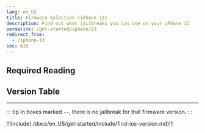 ```yaml
---
lang: en_US
title: Firmware Selection (iPhone 13)
description: Find out what jailbreaks you can use on your iPhone 13
permalink: /get-started/iphone/13
redirect_from:
  - /iphone-13
soc: A15
---
```


## Required Reading

<readingTable minVer="15.0" maxVer="15.1"/>

## Version Table

<versionTable soc="15" minVer="15"/>

---

::: tip
In boxes marked `--`, there is no jailbreak for that firmware version.
:::

!!!include(./docs/en_US/get-started/include/find-ios-version.md)!!!